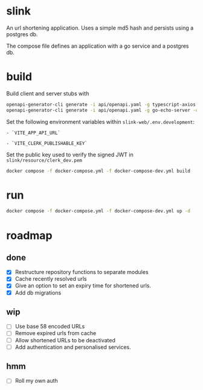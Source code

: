 # slink

An url shortening application. Uses a simple md5 hash and persists using a postgres db.

The compose file defines an application with a go service and a postgres db.

# build

Build client and server stubs with

```bash
openapi-generator-cli generate -i api/openapi.yaml -g typescript-axios -o slink-web/generated-src --additional-properties=supportsES6=true,typescriptThreePlus=true
openapi-generator-cli generate -i api/openapi.yaml -g go-echo-server -o slink/ --additional-properties=packageName=slink --global-property models
```

Set the following environment variables within `slink-web/.env.development`:

    - `VITE_APP_API_URL`

    - `VITE_CLERK_PUBLISHABLE_KEY`

Set the public key used to verify the signed JWT in `slink/resource/clerk_dev.pem`

```bash
docker compose -f docker-compose.yml -f docker-compose-dev.yml build
```

# run

```bash
docker compose -f docker-compose.yml -f docker-compose-dev.yml up -d
```

# roadmap

## done

- [x] Restructure repository functions to separate modules
- [x] Cache recently resolved urls
- [x] Give an option to set an expiry time for shortened urls.
- [x] Add db migrations

## wip

- [ ] Use base 58 encoded URLs
- [ ] Remove expired urls from cache
- [ ] Allow shortened URLs to be deactivated
- [ ] Add authentication and personalised services.

## hmm

- [ ] Roll my own auth
